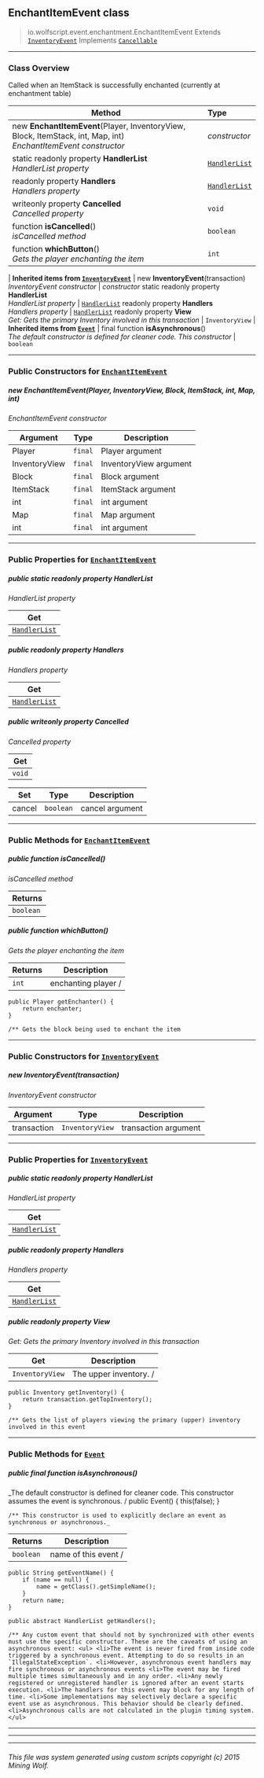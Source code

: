 ## EnchantItemEvent __class__

>io.wolfscript.event.enchantment.EnchantItemEvent
>Extends [`InventoryEvent`](..\inventory\InventoryEvent.md)
>Implements [`Cancellable`](..\Cancellable.md)

---

### Class Overview

Called when an ItemStack is successfully enchanted (currently at enchantment table)

Method | Type   
--- | :--- 
new __EnchantItemEvent__(Player, InventoryView, Block, ItemStack, int, Map, int) <br> _EnchantItemEvent constructor_ | _constructor_
static readonly property __HandlerList__ <br> _HandlerList property_ | [`HandlerList`](..\HandlerList.md)
 readonly property __Handlers__ <br> _Handlers property_ | [`HandlerList`](..\HandlerList.md)
 writeonly property __Cancelled__ <br> _Cancelled property_ | `void`
 function __isCancelled__() <br> _isCancelled method_ | `boolean`
 function __whichButton__() <br> _Gets the player enchanting the item_ | `int`
 |
__Inherited items from [`InventoryEvent`](..\inventory\InventoryEvent.md)__ |
new __InventoryEvent__(transaction) <br> _InventoryEvent constructor_ | _constructor_
static readonly property __HandlerList__ <br> _HandlerList property_ | [`HandlerList`](..\HandlerList.md)
 readonly property __Handlers__ <br> _Handlers property_ | [`HandlerList`](..\HandlerList.md)
 readonly property __View__ <br> _Get: Gets the primary Inventory involved in this transaction_ | `InventoryView`
 |
__Inherited items from [`Event`](..\Event.md)__ |
final function __isAsynchronous__() <br> _The default constructor is defined for cleaner code. This constructor_ | `boolean`







---

### Public Constructors for [`EnchantItemEvent`](EnchantItemEvent.md)

##### <a id='enchantitemevent'></a>new __EnchantItemEvent__(Player, InventoryView, Block, ItemStack, int, Map, int) 

_EnchantItemEvent constructor_

Argument | Type | Description  
--- | --- | --- 
Player | `final` | Player argument
InventoryView | `final` | InventoryView argument
Block | `final` | Block argument
ItemStack | `final` | ItemStack argument
int | `final` | int argument
Map | `final` | Map argument
int | `final` | int argument

---

### Public Properties for [`EnchantItemEvent`](EnchantItemEvent.md)

##### <a id='handlerlist'></a>public static readonly property __HandlerList__

_HandlerList property_

Get | 
--- | 
[`HandlerList`](..\HandlerList.md) |



##### <a id='handlers'></a>public  readonly property __Handlers__

_Handlers property_

Get | 
--- | 
[`HandlerList`](..\HandlerList.md) |



##### <a id='cancelled'></a>public  writeonly property __Cancelled__

_Cancelled property_

Get | 
--- | 
`void` |

Set | Type | Description  
--- | --- | --- 
cancel | `boolean` | cancel argument


---

### Public Methods for [`EnchantItemEvent`](EnchantItemEvent.md)

##### <a id='iscancelled'></a>public  function __isCancelled__()

_isCancelled method_

Returns | 
--- | 
`boolean` |


##### <a id='whichbutton'></a>public  function __whichButton__()

_Gets the player enchanting the item_

Returns | Description
--- | --- 
`int` | enchanting player /
    public Player getEnchanter() {
        return enchanter;
    }

    /** Gets the block being used to enchant the item


---
### Public Constructors for [`InventoryEvent`](..\inventory\InventoryEvent.md)

##### <a id='inventoryevent'></a>new __InventoryEvent__(transaction) 

_InventoryEvent constructor_

Argument | Type | Description  
--- | --- | --- 
transaction | `InventoryView` | transaction argument

---

### Public Properties for [`InventoryEvent`](..\inventory\InventoryEvent.md)

##### <a id='handlerlist'></a>public static readonly property __HandlerList__

_HandlerList property_

Get | 
--- | 
[`HandlerList`](..\HandlerList.md) |



##### <a id='handlers'></a>public  readonly property __Handlers__

_Handlers property_

Get | 
--- | 
[`HandlerList`](..\HandlerList.md) |



##### <a id='view'></a>public  readonly property __View__

_Get: Gets the primary Inventory involved in this transaction_

Get | Description
--- | --- 
`InventoryView` | The upper inventory. /
    public Inventory getInventory() {
        return transaction.getTopInventory();
    }

    /** Gets the list of players viewing the primary (upper) inventory involved in this event



---

### Public Methods for [`Event`](..\Event.md)

##### <a id='isasynchronous'></a>public final function __isAsynchronous__()

_The default constructor is defined for cleaner code. This constructor assumes the event is synchronous. /
    public Event() {
        this(false);
    }

    /** This constructor is used to explicitly declare an event as synchronous or asynchronous._

Returns | Description
--- | --- 
`boolean` | name of this event /
    public String getEventName() {
        if (name == null) {
            name = getClass().getSimpleName();
        }
        return name;
    }

    public abstract HandlerList getHandlers();

    /** Any custom event that should not by synchronized with other events must use the specific constructor. These are the caveats of using an asynchronous event: <ul> <li>The event is never fired from inside code triggered by a synchronous event. Attempting to do so results in an `IllegalStateException`. <li>However, asynchronous event handlers may fire synchronous or asynchronous events <li>The event may be fired multiple times simultaneously and in any order. <li>Any newly registered or unregistered handler is ignored after an event starts execution. <li>The handlers for this event may block for any length of time. <li>Some implementations may selectively declare a specific event use as asynchronous. This behavior should be clearly defined. <li>Asynchronous calls are not calculated in the plugin timing system. </ul>


---


---


---


###### This file was system generated using custom scripts copyright (c) 2015 Mining Wolf.
	

